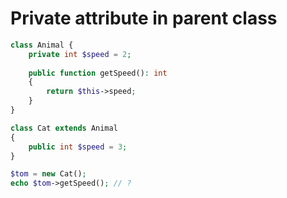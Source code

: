 # Private attribute in parent class

```php
class Animal {
    private int $speed = 2;
    
    public function getSpeed(): int
    {
        return $this->speed;
    }
}

class Cat extends Animal
{
    public int $speed = 3;
}

$tom = new Cat();
echo $tom->getSpeed(); // ?
```
